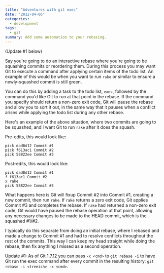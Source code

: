 ```yaml
---
title: "Adventures with git exec"
date: "2012-04-06"
categories:
  - development
tags:
  - git
summary: Add some automation to your rebasing.
---
```


(Update #1 below)

Say you're going to do an interactive rebase where you're going to be squashing commits or reordering them. During this process you may want Git to execute a command after applying certain items of the todo list. An example of this would be when you want to run `rake` or similar to ensure a newly-squashed commit is still green.

You can do this by adding a task to the todo list, `exec`, followed by the command you'd like Git to run at that point in the rebase. If the command you specify should return a non-zero exit code, Git will pause the rebase and allow you to sort it out, in the same way that it pauses when a conflict arises while applying the todo list during any other rebase.

Here's an example of the above situation, where two commits are going to be squashed, and I want Git to run `rake` after it does the squash.

Pre-edits, this would look like:

    pick dad8d12 Commit #1
    pick f613ac1 Commit #2
    pick 58822ee Commit #3

Post-edits, this would look like:

    pick dad8d12 Commit #1
    f f613ac1 Commit #2
    x rake
    pick 58822ee Commit #3

What happens here is Git will fixup Commit #2 into Commit #1, creating a new commit, then run `rake`. If `rake` returns a zero exit code, Git applies Commit #3 and completes the rebase. If `rake` had returned a non-zero exit code, Git would have paused the rebase operation at that point, allowing any necessary changes to be made to the HEAD commit, which is the squashed #1/#2.

I typically do this separate from doing an initial rebase, where I rebased and made a change to Commit #1 and had to resolve conflicts throughout the rest of the commits. This way I can keep my head straight while doing the rebase, then fix anything I missed as a second operation.

Update #1: As of Git 1.7.12 you can pass `-x <cmd>` to `git rebase -i` to have Git run the exec command after every commit in the resulting history: `git rebase -i <treeish> -x <cmd>`.
